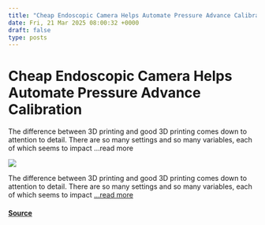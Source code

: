 ```yaml
---
title: "Cheap Endoscopic Camera Helps Automate Pressure Advance Calibration"
date: Fri, 21 Mar 2025 08:00:32 +0000
draft: false
type: posts
---
```

# Cheap Endoscopic Camera Helps Automate Pressure Advance Calibration





The difference between 3D printing and good 3D printing comes down to attention to detail. There are so many settings and so many variables, each of which seems to impact &#8230;read more

![](https://hackaday.com/wp-content/uploads/2025/03/pressure_advance.jpeg?w=800)

The difference between 3D printing and good 3D printing comes down to attention to detail. There are so many settings and so many variables, each of which seems to impact […read more](https://hackaday.com/2025/03/21/cheap-endoscopic-camera-helps-automate-pressure-advance-calibration/)

#### [Source](https://hackaday.com/2025/03/21/cheap-endoscopic-camera-helps-automate-pressure-advance-calibration/)

